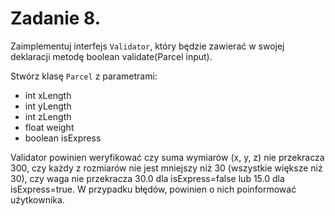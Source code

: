 # Zadanie 8.
Zaimplementuj interfejs `Validator`, który będzie zawierać w swojej deklaracji metodę boolean validate(Parcel input).

Stwórz klasę `Parcel` z parametrami:
* int xLength 
* int yLength
* int zLength
* float weight
* boolean isExpress

Validator powinien weryfikować czy suma wymiarów (x, y, z) nie przekracza 300, 
czy każdy z rozmiarów nie jest mniejszy niż 30 (wszystkie większe niż 30), 
czy waga nie przekracza 30.0 dla isExpress=false lub 15.0 dla isExpress=true. 
W przypadku błędów, powinien o nich poinformować użytkownika.